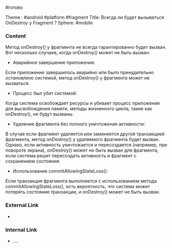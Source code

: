 #готово 

Theme : #android #platform #fragment
Title: Всегда ли будет вызываться OnDestroy у Fragment ?
Sphere: #mobile 

### Content


Метод onDestroy() у фрагмента не всегда гарантированно будет вызван. Вот несколько случаев, когда onDestroy() может не быть вызван:

- Аварийное завершение приложения:

Если приложение завершилось аварийно или было принудительно остановлено системой, метод onDestroy() у фрагмента может не вызваться.

- Процесс был убит системой:

Когда система освобождает ресурсы и убивает процесс приложения для высвобождения памяти, методы жизненного цикла, такие как onDestroy(), не будут вызваны.

- Удаление фрагмента без полного уничтожения активности:

В случае если фрагмент удаляется или заменяется другой транзакцией фрагмента, метод onDestroy() у удаляемого фрагмента будет вызван.
Однако, если активность уничтожается и пересоздается (например, при повороте экрана), onDestroy() может не быть вызван для фрагмента, если система решит пересоздать активность и фрагмент с сохранением состояния.

- Использование commitAllowingStateLoss():

Если транзакция фрагмента выполняется с использованием метода commitAllowingStateLoss(), есть вероятность, что система может потерять состояние транзакции, и onDestroy() может не быть вызван.

### External Link

- 

### Internal Link

- ....
